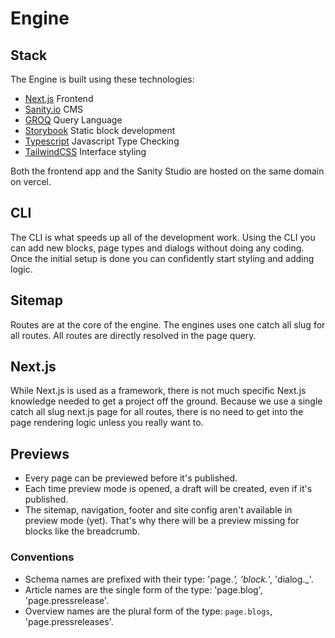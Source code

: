 # Engine

## Stack

The Engine is built using these technologies:

- [Next.js](https://nextjs.org/) Frontend
- [Sanity.io](https://www.sanity.io/) CMS
- [GROQ](https://www.sanity.io/docs/overview-groq) Query Language
- [Storybook](https://storybook.js.org/) Static block development
- [Typescript](https://www.typescriptlang.org/) Javascript Type Checking
- [TailwindCSS](https://tailwindcss.com/) Interface styling

Both the frontend app and the Sanity Studio are hosted on the same domain on vercel.

## CLI

The CLI is what speeds up all of the development work. Using the CLI you can add new blocks, page types and dialogs without doing any coding. Once the initial setup is done you can confidently start styling and adding logic.

## Sitemap

Routes are at the core of the engine. The engines uses one catch all slug for all routes. All routes are directly resolved in the page query.

## Next.js

While Next.js is used as a framework, there is not much specific Next.js knowledge needed to get a project off the ground. Because we use a single catch all slug next.js page for all routes, there is no need to get into the page rendering logic unless you really want to.

## Previews

- Every page can be previewed before it's published.
- Each time preview mode is opened, a draft will be created, even if it's published.
- The sitemap, navigation, footer and site config aren't available in preview mode (yet). That's why there will be a preview missing for blocks like the breadcrumb.

### Conventions

- Schema names are prefixed with their type: 'page._', 'block._', 'dialog.\_'.
- Article names are the single form of the type: 'page.blog', 'page.pressrelease'.
- Overview names are the plural form of the type: `page.blogs`, 'page.pressreleases'.
